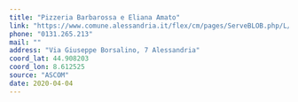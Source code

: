 ```yaml
---
title: "Pizzeria Barbarossa e Eliana Amato"
link: "https://www.comune.alessandria.it/flex/cm/pages/ServeBLOB.php/L/IT/IDPagina/2069"
phone: "0131.265.213"
mail: ""
address: "Via Giuseppe Borsalino, 7 Alessandria"
coord_lat: 44.908203
coord_lon: 8.612525
source: "ASCOM"
date: 2020-04-04
---
```



